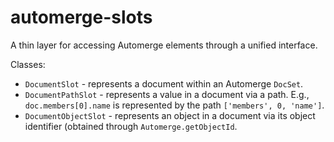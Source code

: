 # automerge-slots

A thin layer for accessing Automerge elements through a unified interface.

Classes:
 * `DocumentSlot` - represents a document within an Automerge `DocSet`.
 * `DocumentPathSlot` - represents a value in a document via a path. E.g., `doc.members[0].name`
   is represented by the path `['members', 0, 'name']`.
 * `DocumentObjectSlot` - represents an object in a document via its object identifier (obtained
   through `Automerge.getObjectId`.

